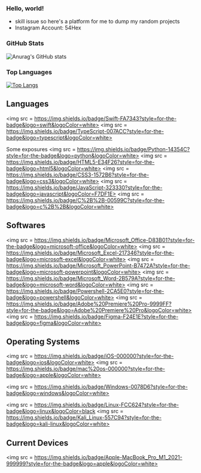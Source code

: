 ### Hello, world! 

- skill issue so here's a platform for me to dump my random projects
- Instagram Account: 54Hex

### GitHub Stats
![Anurag's GitHub stats](https://github-readme-stats.vercel.app/api?username=54Hex&show_icons=true&hide_border&theme=dark)

### Top Languages
[![Top Langs](https://github-readme-stats.vercel.app/api/top-langs/?username=54Hex&hide=makefile&layout=compact&hide_border&theme=dark)](https://github.com/anuraghazra/github-readme-stats)


## Languages 
<img src = https://img.shields.io/badge/Swift-FA7343?style=for-the-badge&logo=swift&logoColor=white> 
<img src = https://img.shields.io/badge/TypeScript-007ACC?style=for-the-badge&logo=typescript&logoColor=white>

Some exposures
<img src = https://img.shields.io/badge/Python-14354C?style=for-the-badge&logo=python&logoColor=white>
<img src = https://img.shields.io/badge/HTML5-E34F26?style=for-the-badge&logo=html5&logoColor=white>
<img src = https://img.shields.io/badge/CSS3-1572B6?style=for-the-badge&logo=css3&logoColor=white>
<img src = https://img.shields.io/badge/JavaScript-323330?style=for-the-badge&logo=javascript&logoColor=F7DF1E>
<img src = https://img.shields.io/badge/C%2B%2B-00599C?style=for-the-badge&logo=c%2B%2B&logoColor=white>

## Softwares
<img src = https://img.shields.io/badge/Microsoft_Office-D83B01?style=for-the-badge&logo=microsoft-office&logoColor=white>
<img src = https://img.shields.io/badge/Microsoft_Excel-217346?style=for-the-badge&logo=microsoft-excel&logoColor=white>
<img src = https://img.shields.io/badge/Microsoft_PowerPoint-B7472A?style=for-the-badge&logo=microsoft-powerpoint&logoColor=white>
<img src = https://img.shields.io/badge/Microsoft_Word-2B579A?style=for-the-badge&logo=microsoft-word&logoColor=white>
<img src = https://img.shields.io/badge/Powershell-2CA5E0?style=for-the-badge&logo=powershell&logoColor=white>
<img src = https://img.shields.io/badge/Adobe%20Premiere%20Pro-9999FF?style=for-the-badge&logo=Adobe%20Premiere%20Pro&logoColor=white>
<img src = https://img.shields.io/badge/Figma-F24E1E?style=for-the-badge&logo=figma&logoColor=white>

## Operating Systems 
<img src = https://img.shields.io/badge/iOS-000000?style=for-the-badge&logo=ios&logoColor=white>
<img src = https://img.shields.io/badge/mac%20os-000000?style=for-the-badge&logo=apple&logoColor=white>


<img src = https://img.shields.io/badge/Windows-0078D6?style=for-the-badge&logo=windows&logoColor=white>

<img src = https://img.shields.io/badge/Linux-FCC624?style=for-the-badge&logo=linux&logoColor=black
<img src = https://img.shields.io/badge/Kali_Linux-557C94?style=for-the-badge&logo=kali-linux&logoColor=white>


## Current Devices 
<img src = https://img.shields.io/badge/Apple-MacBook_Pro_M1_2021-999999?style=for-the-badge&logo=apple&logoColor=white>

